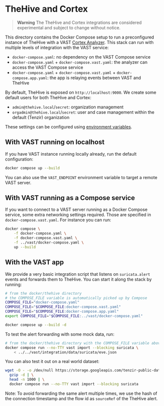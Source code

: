# TheHive and Cortex

> **Warning** The TheHive and Cortex integrations are considered experimental
> and subject to change without notice.

This directory contains the Docker Compose setup to run a preconfigured instance
of TheHive with a VAST [Cortex Analyzer][cortex-analyzers-docs]. This stack can
run with multiple levels of integration with the VAST service:
- `docker-compose.yaml`: no dependency on the VAST Compose service
- `docker-compose.yaml` + `docker-compose.vast.yaml`: the analyzer can access
  the VAST Compose service
- `docker-compose.yaml` + `docker-compose.vast.yaml` +
  `docker-compose.app.yaml`: the app is relaying events between VAST and TheHive

By default, TheHive is exposed on `http://localhost:9000`. We create some
default users for both TheHive and Cortex:
- `admin@thehive.local`/`secret`: organization management
- `orgadmin@thehive.local`/`secret`: user and case management within the default
  (Tenzir) organization

These settings can be configured using [environment variables](env.example).

[cortex-analyzers-docs]: https://docs.thehive-project.org/cortex/

## With VAST running on localhost

If you have VAST instance running locally already, run the default configuration:

```bash
docker compose up --build
```

You can also use the `VAST_ENDPOINT` environment variable to target a remote
VAST server.

## With VAST running as a Compose service

If you want to connect to a VAST server running as a Docker Compose service,
some extra networking settings required. Those are specified in
`docker-compose.vast.yaml`. For instance you can run:

```bash
docker compose \
    -f docker-compose.yaml \
    -f docker-compose.vast.yaml \
    -f ../vast/docker-compose.yaml \
    up --build
```

## With the VAST app

We provide a very basic integration script that listens on `suricata.alert`
events and forwards them to TheHive. You can start it along the stack by
running:
```bash
# from the docker/thehive directory
# the COMPOSE_FILE variable is automatically picked up by Compose
COMPOSE_FILE="docker-compose.yaml"
COMPOSE_FILE="$COMPOSE_FILE:docker-compose.vast.yaml"
COMPOSE_FILE="$COMPOSE_FILE:docker-compose.app.yaml"
export COMPOSE_FILE="$COMPOSE_FILE:../vast/docker-compose.yaml"

docker compose up --build -d
```

To test the alert forwarding with some mock data, run:
```bash
# from the docker/thehive directory with the COMPOSE_FILE variable above
docker compose run --no-TTY vast import --blocking suricata \
    < ../../vast/integration/data/suricata/eve.json
```

You can also test it out on a real world dataset:
```bash
wget -O - -o /dev/null https://storage.googleapis.com/tenzir-public-data/malware-traffic-analysis.net/2020-eve.json.gz | \
  gzip -d | \
  head -n 1000 | \
  docker compose run --no-TTY vast import --blocking suricata
```

Note: To avoid forwarding the same alert multiple times, we use the hash of the
connection timestamp and the flow id as `sourceRef` of the TheHive alert.
